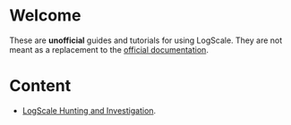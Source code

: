 # Welcome

These are **unofficial** guides and tutorials for using LogScale. They are not meant as a replacement to the [official documentation](https://library.humio.com/).

# Content

- [LogScale Hunting and Investigation](https://github.com/CrowdStrike/falcon-query-assets/wiki/Hunting-&-Investigation). 